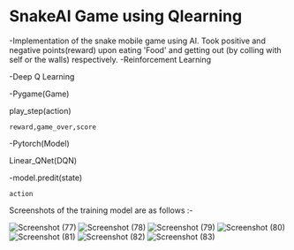 # SnakeAI Game using Qlearning

-Implementation of the snake mobile game using AI. Took positive and negative points(reward) upon eating 'Food' and getting out (by colling with self or the walls) respectively.
-Reinforcement Learning

-Deep Q Learning

-Pygame(Game)

  play_step(action)
  
    reward,game_over,score
    
-Pytorch(Model)

  Linear_QNet(DQN)
  
  -model.predit(state)
  
    action
    
    
Screenshots of the training model are as follows :-
 
![Screenshot (77)](https://user-images.githubusercontent.com/43823465/137292226-ad08ef8a-5720-4c95-8ed5-2ef9323e6be6.png)
![Screenshot (78)](https://user-images.githubusercontent.com/43823465/137292247-36907981-0be7-403f-b0c6-23ea09303533.png)
![Screenshot (79)](https://user-images.githubusercontent.com/43823465/137292260-e3b7a3a4-8f60-48cd-a90e-2bb7ba68860a.png)
![Screenshot (80)](https://user-images.githubusercontent.com/43823465/137292267-73ef6d68-b7fb-4125-8be1-f825fef36096.png)
![Screenshot (81)](https://user-images.githubusercontent.com/43823465/137292276-261c4b43-3d43-45d5-b7f3-1bb2b78a001c.png)
![Screenshot (82)](https://user-images.githubusercontent.com/43823465/137292283-8a289065-0b7e-4560-8abb-baf97aefbe23.png)
![Screenshot (83)](https://user-images.githubusercontent.com/43823465/137292292-14fb88ad-b675-48b5-ba0f-0d8fb99b3722.png)
